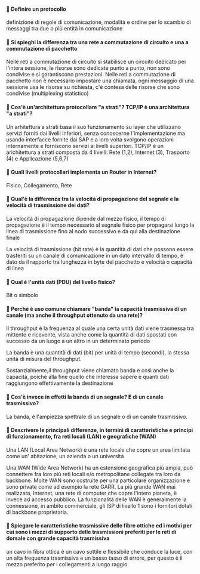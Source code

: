#### 📌 Definire un protocollo 
definizione di regole di comunicazione, modalità e ordine per lo scambio di messaggi tra due o più entità in comunicazione

#### 📌 Si spieghi la differenza tra una rete a commutazione di circuito e una a commutazione di pacchetto
Nelle reti a commutazione di circuito si stabilisce un circuito dedicato per l'intera sessione, le risorse sono dedicate punto a punto, non sono condivise e si garantiscono prestazioni.
Nelle reti a commutazione di pacchetto non è necessario impostare una chiamata, ogni messaggio di una sessione usa le risorse su richiesta, c'è contesa delle risorse che sono condivise (multiplexing statistico)

#### 📌 Cos'è un'architettura protocollare "a strati"? TCP/IP è una architettura "a strati"?
Un arhitettura a strati basa il suo funzionamento su layer che utilizzano servizi forniti dai livelli inferiori, senza conoscerne l'implementazione ma usando interfacce fornite dai SAP e a loro volta svolgono operazioni internamente e forniscono servizi ai livelli superiori. TCP/IP è un arichitettura a strati composta da 4 livelli: Rete (1,2), Internet (3), Trasporto (4) e Applicazione (5,6,7)

#### 📌 Quali livelli protocollari implementa un Router in Internet?
Fisico, Collegamento, Rete

#### 📌 Qual'è la differenza tra la velocità di propagazione del segnale e la velocità di trasmissione dei dati?
La velocità di propagazione dipende dal mezzo fisico, il tempo di propagazione è il tempo necessario al segnale fisico per propagarsi lungo la linea di trasmissione fino al nodo successivo e da qui alla destinazione finale

La velocità di trasmissione (bit rate) è la quantità di dati che possono essere trasferiti su un canale di comunicazione in un dato intervallo di tempo, è dato da il rapporto tra lunghezza in byte del pacchetto e velocità o capacità di linea

#### 📌 Qual è l'unità dati (PDU) del livello fisico?
Bit o simbolo

#### 📌 Perché è uso comune chiamare "banda" la capacità trasmissiva di un canale (ma anche il throughput ottenuto da una rete)?

Il throughput è la frequenza al quale una certa unità dati viene trasmessa tra mittente e ricevente, vista anche come la quantità di dati spostati con successo da un luogo a un altro in un determinato periodo

La banda è una quantità di dati (bit) per unità di tempo (secondi), la stessa unità di misura del throughput. 

Sostanzialmente,il throughput viene chiamato banda e così anche la capacità, poiché alla fine quello che interessa sapere è quanti dati raggiungono effettivamente la destinazione

#### 📌 Cos'è invece in effetti la banda di un segnale? E di un canale trasmissivo?
La banda, è l'ampiezza spettrale di un segnale o di un canale trasmissivo.

#### 📌 Descrivere le principali differenze, in termini di caratteristiche e principi di funzionamento, fra reti locali (LAN) e geografiche (WAN)
Una LAN (Local Area Network) è una rete locale che copre un area limitata come un' abitazione, un azienda o un università

Una WAN (Wide Area Network) ha un estensione geografica più ampia, può connettere fra loro più reti locali e/o metropolitane collegate tra loro da backbone. Molte WAN sono costruite per una particolare organizzazione e sono private come ad esempio la rete GARR. La più grande WAN mai realizzata, Internet, una rete di computer che copre l'intero pianeta, è invece ad accesso pubblico. 
La funzionalità delle WAN è generalmente la connessione, in ambito commerciale, gli ISP di livello 1 sono i fornitori dotati di backbone proprietaria.

#### 📌 Spiegare le caratteristiche trasmissive delle fibre ottiche ed i motivi per cui sono i mezzi di supporto delle trasmissioni preferiti per le reti di dorsale con grande capacità trasmissiva
un cavo in fibra ottica è un cavo sottile e flessibile che conduce la luce, con un alta frequenza trasmissiva e un basso tasso di errore, per questo è il mezzo preferito per i collegamenti a lungo raggio 

